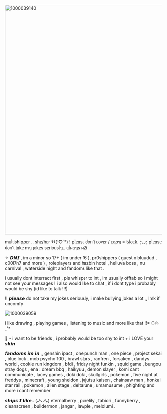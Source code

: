 <img width="736" height="736" alt="1000039140" src="https://github.com/user-attachments/assets/2d4f5b50-18bb-420e-b94d-c1b291ba947e" />

mᥙᥣ𝗍іsһі⍴⍴ᥱr .. sһᥱ/һᥱr  ꉂꉂ(ᵔᗜᵔ*)            ! ⍴ᥣᥱᥲsᥱ ძ᥆ᥒ'𝗍
ᥴ᥆᥎ᥱr / ᥴ᥆⍴ᥡ = ᑲᥣ᥆ᥴk.          ˃͈◡˂͈ ⍴ᥣᥱᥲsᥱ ძ᥆ᥒ'𝗍 𝗍ᥲkᥱ mᥡ ȷ᥆kᥱs sᥱrі᥆ᥙsᥣᥡ..      ᥲᥣᥕᥲᥡs ᥕ2і


✧ 𝘿𝙉𝙄 , im a minor so 17+ ( im under 16 ), pr0shippers ( guest x bluudud , c00l7n7 and more ) , roleplayers and hazbin hotel , helluva boss , nu carnival , waterside night and fandoms like that .


i usually dont interract first , pls whisper to int , im usually offtab so i might not see your messages !
i also would like to chat , if i dont type i probably would be shy (id like to talk !!!)

!! 𝙥𝙡𝙚𝙖𝙨𝙚 do not take my jokes seriously, i make bullying jokes a lot ,, lmk if uncomfy

![1000039059](https://github.com/user-attachments/assets/fdafbeee-e9ef-4759-b24d-558322676666)

i like drawing , playing games , listening to music and more like that !!*   ੈ✩‧₊˚*  


👑 - i want to be friends , i probably would be too shy to int + i LOVE your 𝙨𝙠𝙞𝙣 


𝙛𝙖𝙣𝙙𝙤𝙢𝙨 𝙞𝙢 𝙞𝙣 ,, genshin ipact , one punch man , one piece , project sekai , blue lock , mob psycho 100 , brawl stars , ranfren , forsaken , dandys world , cookie run kingdom , bfdi , friday night funkin , squid game , bungou stray dogs , ena : dream bbq , haikyuu , demon slayer , komi cant communicate , lacey games , doki doki , skullgirls , pokemon , five night at freddys , minecraft , young sheldon , jujutsu kaisen , chainsaw man , honkai star rail , pokemon , alien stage , deltarune , umamusume , phighting and more i cant remember


𝙨𝙝𝙞𝙥𝙨 𝙄 𝙡𝙞𝙠𝙚.. (⁎˃ᴗ˂⁎)
eternalberry , purelily , tabiori , funnyberry , cleanscreen , buildermon , jangar , lawple , melolumi .
<!--
**revvxn/revvxn** is a ✨ _special_ ✨ repository because its `README.md` (this file) appears on your GitHub profile.

Here are some ideas to get you started:

- 🔭 I’m currently working on ...
- 🌱 I’m currently learning ...
- 👯 I’m looking to collaborate on ...
- 🤔 I’m looking for help with ...
- 💬 Ask me about ...
- 📫 How to reach me: ...
- 😄 Pronouns: ...
- ⚡ Fun fact: ...
-->
